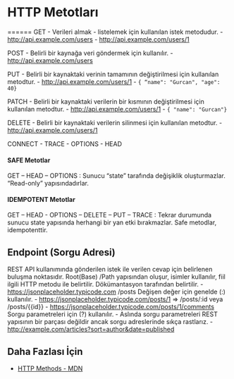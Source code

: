 # HTTP Metotları 
======
GET 
	- Verileri almak - listelemek için kullanılan istek metodudur.
	- http://api.example.com/users
	- http://api.example.com/users/1

POST 
	- Belirli bir kaynağa veri göndermek için kullanılır. 
	- http://api.example.com/users

PUT 
	- Belirli bir kaynaktaki verinin tamamının değiştirilmesi için kullanılan metodtur.
	- http://api.example.com/users/1
	- `{ “name": "Gurcan", "age": 40} `

PATCH 
	- Belirli bir kaynaktaki verilerin bir kısmının değiştirilmesi için kullanılan metodtur.
	- http://api.example.com/users/1
	- `{ "name": "Gurcan"}`

DELETE 
	- Belirli bir kaynaktaki verilerin silinmesi için kullanılan metodtur.
	- http://api.example.com/users/1

CONNECT - TRACE - OPTIONS - HEAD

#### SAFE Metotlar 
GET – HEAD – OPTIONS : Sunucu “state” tarafında değişiklik oluşturmazlar. “Read-only” yapısındadırlar.
#### IDEMPOTENT Metotlar
GET – HEAD - OPTIONS – DELETE – PUT – TRACE : Tekrar durumunda sunucu state yapısında herhangi bir yan etki bırakmazlar. Safe metodlar, idempotenttir.

## Endpoint (Sorgu Adresi)
REST API kullanımında gönderilen istek ile verilen cevap için belirlenen buluşma noktasıdır.
Root(Base) /Path yapısından oluşur, isimler kullanılır, fiil ilgili HTTP metodu ile belirtilir. Dökümantasyon tarafından belirtilir.
	- https://jsonplaceholder.typicode.com /posts
Değişen değer için genelde (:) kullanılır.
	- https://jsonplaceholder.typicode.com/posts/1 => /posts/:id veya /posts/{{id}}
	- https://jsonplaceholder.typicode.com/posts/1/comments
Sorgu parametreleri için (?) kullanılır.
	- Aslında sorgu parametreleri REST yapısının bir parçası değildir ancak sorgu adreslerinde sıkça rastlarız.
	- http://example.com/articles?sort=author&date=published

 ## Daha Fazlası İçin
- [HTTP Methods - MDN](https://developer.mozilla.org/en-US/docs/Web/HTTP/Methods)


